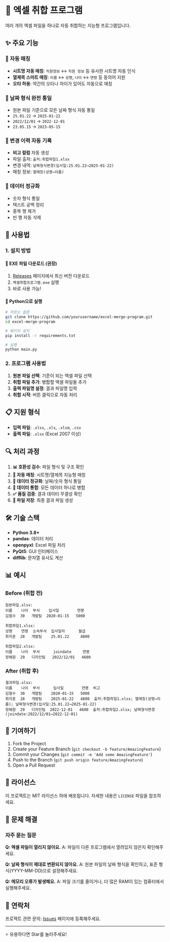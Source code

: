 # 🔗 엑셀 취합 프로그램

여러 개의 엑셀 파일을 하나로 자동 취합하는 지능형 프로그램입니다.

## ✨ 주요 기능

### 🎯 자동 매칭
- **시트명 자동 매칭**: `직원정보` ↔ `직원 정보` 등 유사한 시트명 자동 인식
- **열제목 스마트 매칭**: `이름` ↔ `성명`, `나이` ↔ `연령` 등 동의어 지원
- **오타 허용**: 약간의 오타나 차이가 있어도 자동으로 매칭

### 📅 날짜 형식 완전 통일
- 원본 파일 기준으로 모든 날짜 형식 자동 통일
- `25.01.22` → `2025-01-22`
- `2022/12/01` → `2022-12-01`
- `23.05.15` → `2023-05-15`

### 📝 변경 이력 자동 기록
- **비고 컬럼** 자동 생성
- 파일 출처: `출처:취합파일1.xlsx`
- 변경 내역: `날짜형식변경(입사일:25.01.22→2025-01-22)`
- 매칭 정보: `열매칭(성명→이름)`

### 🔧 데이터 정규화
- 숫자 형식 통일
- 텍스트 공백 정리
- 중복 행 제거
- 빈 행 자동 삭제

## 🚀 사용법

### 1. 설치 방법

#### 💾 EXE 파일 다운로드 (권장)
1. [Releases](../../releases) 페이지에서 최신 버전 다운로드
2. `엑셀취합프로그램.exe` 실행
3. 바로 사용 가능!

#### 🐍 Python으로 실행
```bash
# 저장소 클론
git clone https://github.com/yourusername/excel-merge-program.git
cd excel-merge-program

# 패키지 설치
pip install -r requirements.txt

# 실행
python main.py
```

### 2. 프로그램 사용법

1. **원본 파일 선택**: 기준이 되는 엑셀 파일 선택
2. **취합 파일 추가**: 병합할 엑셀 파일들 추가
3. **출력 파일명 설정**: 결과 파일명 입력
4. **취합 시작**: 버튼 클릭으로 자동 처리

## 📋 지원 형식

- **입력 파일**: `.xlsx`, `.xls`, `.xlsm`, `.csv`
- **출력 파일**: `.xlsx` (Excel 2007 이상)

## 🔍 처리 과정

1. **📊 호환성 검수**: 파일 형식 및 구조 확인
2. **🎯 자동 매칭**: 시트명/열제목 지능형 매칭
3. **📅 데이터 정규화**: 날짜/숫자 형식 통일
4. **🔗 데이터 통합**: 모든 데이터 하나로 병합
5. **✅ 품질 검증**: 결과 데이터 무결성 확인
6. **💾 파일 저장**: 최종 결과 파일 생성

## 🛠️ 기술 스택

- **Python 3.8+**
- **pandas**: 데이터 처리
- **openpyxl**: Excel 파일 처리
- **PyQt5**: GUI 인터페이스
- **difflib**: 문자열 유사도 계산

## 📊 예시

### Before (취합 전)
```
원본파일.xlsx:
이름    나이  부서    입사일        연봉
김철수  30   개발팀  2020-01-15   5000

취합파일1.xlsx:
성명    연령  소속부서  입사일자      월급
최지훈  28   개발팀    25.01.22     4800

취합파일2.xlsx:
이름    나이  부서      joindate     연봉
정해원  29   디자인팀   2022/12/01   4600
```

### After (취합 후)
```
결과파일.xlsx:
이름    나이  부서      입사일        연봉  비고
김철수  30   개발팀    2020-01-15   5000  
최지훈  28   개발팀    2025-01-22   4800  출처:취합파일1.xlsx; 열매칭(성명→이름); 날짜형식변경(입사일:25.01.22→2025-01-22)
정해원  29   디자인팀  2022-12-01   4600  출처:취합파일2.xlsx; 날짜형식변경(joindate:2022/12/01→2022-12-01)
```

## 🤝 기여하기

1. Fork the Project
2. Create your Feature Branch (`git checkout -b feature/AmazingFeature`)
3. Commit your Changes (`git commit -m 'Add some AmazingFeature'`)
4. Push to the Branch (`git push origin feature/AmazingFeature`)
5. Open a Pull Request

## 📝 라이선스

이 프로젝트는 MIT 라이선스 하에 배포됩니다. 자세한 내용은 `LICENSE` 파일을 참조하세요.

## 🔧 문제 해결

### 자주 묻는 질문

**Q: 엑셀 파일이 열리지 않아요.**
A: 파일이 다른 프로그램에서 열려있지 않은지 확인해주세요.

**Q: 날짜 형식이 제대로 변환되지 않아요.**
A: 원본 파일의 날짜 형식을 확인하고, 표준 형식(YYYY-MM-DD)으로 설정해주세요.

**Q: 메모리 오류가 발생해요.**
A: 파일 크기를 줄이거나, 더 많은 RAM이 있는 컴퓨터에서 실행해주세요.

## 📧 연락처

프로젝트 관련 문의: [Issues](../../issues) 페이지에 등록해주세요.

---

⭐ 유용하다면 Star를 눌러주세요! 